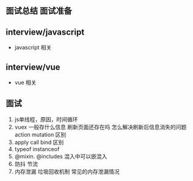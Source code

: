 ## 面试总结 面试准备

## interview/javascript 
* javascript 相关

## interview/vue 
* vue 相关

## 面试
1. js单线程，原因，时间循环
2. vuex 一般存什么信息 刷新页面还存在吗 怎么解决刷新后信息消失的问题 action mutation 区别
3. apply call bind 区别
4. typeof instanceof
5. @mixin. @includes 混入中可以嵌混入
6. 防抖 节流
7. 内存泄漏 垃圾回收机制 常见的内存泄漏情况